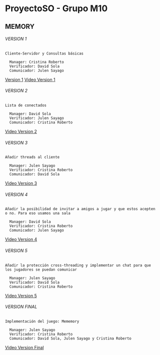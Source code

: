 # ProyectoSO - Grupo M10
## MEMORY
###### VERSION 1
```
Cliente-Servidor y Consultas básicas

  Manager: Cristina Roberto 
  Verificador: David Sola
  Comunicador: Julen Sayago
 ```
  [Version 1](https://github.com/CristinaRoberto/ProyectoSO)
  [Video Version 1](https://www.youtube.com/watch?v=ubzGZNg5Ke4)
  
###### VERSION 2
```
Lista de conectados 

  Manager: David Sola
  Verificador: Julen Sayago
  Comunicador: Cristina Roberto
 ```
  [Video Version 2](https://www.youtube.com/watch?v=Hbv2ZS7CQ2Y)
  
###### VERSION 3
```
Añadir threads al cliente

  Manager: Julen Sayago 
  Verificador: Cristina Roberto
  Comunicador: David Sola
 ```
  [Video Version 3](https://www.youtube.com/watch?v=xPPbe59pWVg&ab_channel=DavidSol%C3%A1D%C3%ADez)
  
  ###### VERSION 4
```
Añadir la posibilidad de invitar a amigos a jugar y que estos acepten o no. Para eso usamos una sala

  Manager: David Sola 
  Verificador: Cristina Roberto 
  Comunicador: Julen Sayago
 ```
  [Video Version 4](https://www.youtube.com/watch?v=EaiasPm_mq8&ab_channel=JulenSayago)
  
   ###### VERSION 5
```
Añadir la protección cross-threading y implementar un chat para que los jugadores se puedan comunicar

  Manager: Julen Sayago
  Verificador: David Sola
  Comunicador: Cristina Roberto
 ```
  [Video Version 5](https://youtu.be/5AUJZEtctSc)

 ###### VERSION FINAL
```
Implementación del juego: Mememory

  Manager: Julen Sayago
  Verificador: Cristina Roberto
  Comunicador: David Sola, Julen Sayago y Cristina Roberto
 ```
  [Video Version Final]()
